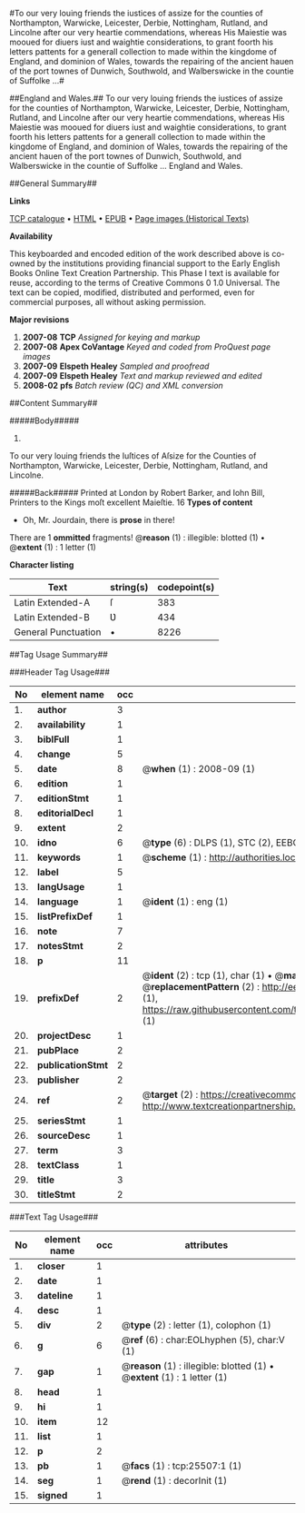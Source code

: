 #To our very louing friends the iustices of assize for the counties of Northampton, Warwicke, Leicester, Derbie, Nottingham, Rutland, and Lincolne after our very heartie commendations, whereas His Maiestie was mooued for diuers iust and waightie considerations, to grant foorth his letters pattents for a generall collection to made within the kingdome of England, and dominion of Wales, towards the repairing of the ancient hauen of the port townes of Dunwich, Southwold, and Walberswicke in the countie of Suffolke ...#

##England and Wales.##
To our very louing friends the iustices of assize for the counties of Northampton, Warwicke, Leicester, Derbie, Nottingham, Rutland, and Lincolne after our very heartie commendations, whereas His Maiestie was mooued for diuers iust and waightie considerations, to grant foorth his letters pattents for a generall collection to made within the kingdome of England, and dominion of Wales, towards the repairing of the ancient hauen of the port townes of Dunwich, Southwold, and Walberswicke in the countie of Suffolke ...
England and Wales.

##General Summary##

**Links**

[TCP catalogue](http://www.ota.ox.ac.uk/tcp/)  • 
[HTML](http://tei.it.ox.ac.uk/tcp/Texts-HTML/free/A21/A21445.html)  • 
[EPUB](http://tei.it.ox.ac.uk/tcp/Texts-EPUB/free/A21/A21445.epub) • 
[Page images (Historical Texts)](https://data.historicaltexts.jisc.ac.uk/view?pubId=eebo-22410113e&pageId=eebo-22410113e-25507-1)

**Availability**

This keyboarded and encoded edition of the
	       work described above is co-owned by the institutions
	       providing financial support to the Early English Books
	       Online Text Creation Partnership. This Phase I text is
	       available for reuse, according to the terms of Creative
	       Commons 0 1.0 Universal. The text can be copied,
	       modified, distributed and performed, even for
	       commercial purposes, all without asking permission.

**Major revisions**

1. __2007-08__ __TCP__ *Assigned for keying and markup*
1. __2007-08__ __Apex CoVantage__ *Keyed and coded from ProQuest page images*
1. __2007-09__ __Elspeth Healey__ *Sampled and proofread*
1. __2007-09__ __Elspeth Healey__ *Text and markup reviewed and edited*
1. __2008-02__ __pfs__ *Batch review (QC) and XML conversion*

##Content Summary##

#####Body#####

1. 
To our very louing friends the Iuſtices of Aſsize for the Counties of Northampton, Warwicke, Leicester, Derbie, Nottingham, Rutland, and Lincolne.

#####Back#####
Printed at London by Robert Barker, and Iohn Bill, Printers to the Kings moſt excellent Maieſtie. 16
**Types of content**

  * Oh, Mr. Jourdain, there is **prose** in there!

There are 1 **ommitted** fragments! 
 @__reason__ (1) : illegible: blotted (1)  •  @__extent__ (1) : 1 letter (1)

**Character listing**


|Text|string(s)|codepoint(s)|
|---|---|---|
|Latin Extended-A|ſ|383|
|Latin Extended-B|Ʋ|434|
|General Punctuation|•|8226|

##Tag Usage Summary##

###Header Tag Usage###

|No|element name|occ|attributes|
|---|---|---|---|
|1.|__author__|3||
|2.|__availability__|1||
|3.|__biblFull__|1||
|4.|__change__|5||
|5.|__date__|8| @__when__ (1) : 2008-09 (1)|
|6.|__edition__|1||
|7.|__editionStmt__|1||
|8.|__editorialDecl__|1||
|9.|__extent__|2||
|10.|__idno__|6| @__type__ (6) : DLPS (1), STC (2), EEBO-CITATION (1), OCLC (1), VID (1)|
|11.|__keywords__|1| @__scheme__ (1) : http://authorities.loc.gov/ (1)|
|12.|__label__|5||
|13.|__langUsage__|1||
|14.|__language__|1| @__ident__ (1) : eng (1)|
|15.|__listPrefixDef__|1||
|16.|__note__|7||
|17.|__notesStmt__|2||
|18.|__p__|11||
|19.|__prefixDef__|2| @__ident__ (2) : tcp (1), char (1)  •  @__matchPattern__ (2) : ([0-9\-]+):([0-9IVX]+) (1), (.+) (1)  •  @__replacementPattern__ (2) : http://eebo.chadwyck.com/downloadtiff?vid=$1&page=$2 (1), https://raw.githubusercontent.com/textcreationpartnership/Texts/master/tcpchars.xml#$1 (1)|
|20.|__projectDesc__|1||
|21.|__pubPlace__|2||
|22.|__publicationStmt__|2||
|23.|__publisher__|2||
|24.|__ref__|2| @__target__ (2) : https://creativecommons.org/publicdomain/zero/1.0/ (1), http://www.textcreationpartnership.org/docs/. (1)|
|25.|__seriesStmt__|1||
|26.|__sourceDesc__|1||
|27.|__term__|3||
|28.|__textClass__|1||
|29.|__title__|3||
|30.|__titleStmt__|2||


###Text Tag Usage###

|No|element name|occ|attributes|
|---|---|---|---|
|1.|__closer__|1||
|2.|__date__|1||
|3.|__dateline__|1||
|4.|__desc__|1||
|5.|__div__|2| @__type__ (2) : letter (1), colophon (1)|
|6.|__g__|6| @__ref__ (6) : char:EOLhyphen (5), char:V (1)|
|7.|__gap__|1| @__reason__ (1) : illegible: blotted (1)  •  @__extent__ (1) : 1 letter (1)|
|8.|__head__|1||
|9.|__hi__|1||
|10.|__item__|12||
|11.|__list__|1||
|12.|__p__|2||
|13.|__pb__|1| @__facs__ (1) : tcp:25507:1 (1)|
|14.|__seg__|1| @__rend__ (1) : decorInit (1)|
|15.|__signed__|1||
